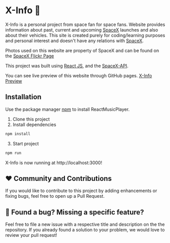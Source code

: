 
# X-Info :rocket:

X-Info is a personal project from space fan for space fans. Website provides information about past, current and upcoming [SpaceX](https://www.spacex.com/) launches and also about their vehicles. This site is created purely for coding/learning purposes and personal interest and doesn't have any relations with [SpaceX](https://www.spacex.com/).

Photos used on this website are property of SpaceX and can be found on the [SpaceX Flickr Page](https://www.flickr.com/photos/spacex/)

This project was built using [React JS](https://pl.reactjs.org/), and the [SpaceX-API](https://github.com/r-spacex/SpaceX-APIe).

You can see live preview of this website through GitHub pages. [X-Info Preview](https://patrykwojcieszak.github.io/X-Info/#/home)

## Installation

Use the package manager [npm](https://www.npmjs.com/) to install ReactMusicPlayer.

1. Clone this project
2. Install dependencies
```bash
npm install
```

3. Start project
```bash
npm run
```

X-Info is now running at http://localhost:3000!

## :heart: Community and Contributions 
If you would like to contribute to this project by adding enhancements or fixing bugs, feel free to open up a Pull Request.

## :open_hands: Found a bug? Missing a specific feature? 
Feel free to file a new issue with a respective title and description on the the repository. If you already found a solution to your problem, we would love to review your pull request!

